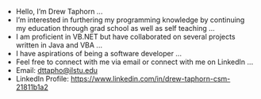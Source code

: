 - Hello, I’m Drew Taphorn ...
- I’m interested in furthering my programming knowledge by continuing my education through grad school as well as self teaching ...
- I am proficient in VB.NET but have collaborated on several projects written in Java and VBA ...
- I have aspirations of being a software developer ...
- Feel free to connect with me via email or connect with me on LinkedIn ...
- Email: dttapho@ilstu.edu
- LinkedIn Profile: https://www.linkedin.com/in/drew-taphorn-csm-21811b1a2
<!---
dtap34/dtap34 is a ✨ special ✨ repository because its `README.md` (this file) appears on your GitHub profile.
You can click the Preview link to take a look at your changes.
--->
